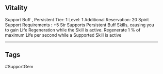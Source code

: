 ## Vitality
Support
Buff , Persistent
Tier: 1
Level: 1
Additional Reservation: 20 Spirit
Support Requirements : +5 Str
Supports Persistent Buff Skills, causing you to gain Life Regeneration while the Skill is active.
Regenerate 1 % of maximum Life per second while a Supported Skill is active

---
## Tags
#SupportGem

